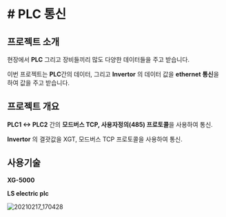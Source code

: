 # # PLC 통신



## 프로젝트 소개

현장에서 **PLC** 그리고 장비들끼리 많도 다양한 데이터들을 주고 받습니다.

이번 프로젝트는 **PLC**간의 데이터, 그리고  **Invertor** 의 데이터 값을  **ethernet 통신**을 하여 값을 주고 받습니다.



## 프로젝트 개요

**PLC1  <-> PLC2** 간의 **모드버스 TCP,  사용자정의(485) 프로토콜**을 사용하여 통신.

**Invertor** 의 결괏값을 XGT, 모드버스 TCP 프로토콜을 사용하여 통신.

## 사용기술

**XG-5000**

**LS electric plc**


![20210217_170428](https://user-images.githubusercontent.com/57824945/108174020-41c2d580-7142-11eb-85b6-012e0691f3b6.png)
